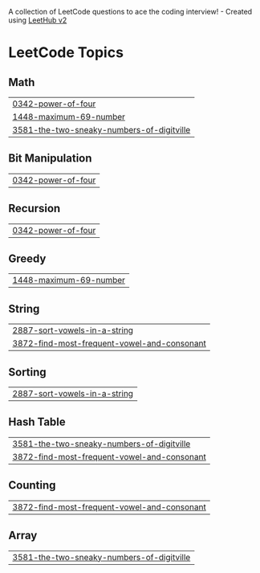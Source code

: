 A collection of LeetCode questions to ace the coding interview! - Created using [LeetHub v2](https://github.com/arunbhardwaj/LeetHub-2.0)
<!---LeetCode Topics Start-->
# LeetCode Topics
## Math
|  |
| ------- |
| [0342-power-of-four](https://github.com/PrasannaMasina/leetcode/tree/master/0342-power-of-four) |
| [1448-maximum-69-number](https://github.com/PrasannaMasina/leetcode/tree/master/1448-maximum-69-number) |
| [3581-the-two-sneaky-numbers-of-digitville](https://github.com/PrasannaMasina/leetcode/tree/master/3581-the-two-sneaky-numbers-of-digitville) |
## Bit Manipulation
|  |
| ------- |
| [0342-power-of-four](https://github.com/PrasannaMasina/leetcode/tree/master/0342-power-of-four) |
## Recursion
|  |
| ------- |
| [0342-power-of-four](https://github.com/PrasannaMasina/leetcode/tree/master/0342-power-of-four) |
## Greedy
|  |
| ------- |
| [1448-maximum-69-number](https://github.com/PrasannaMasina/leetcode/tree/master/1448-maximum-69-number) |
## String
|  |
| ------- |
| [2887-sort-vowels-in-a-string](https://github.com/PrasannaMasina/leetcode/tree/master/2887-sort-vowels-in-a-string) |
| [3872-find-most-frequent-vowel-and-consonant](https://github.com/PrasannaMasina/leetcode/tree/master/3872-find-most-frequent-vowel-and-consonant) |
## Sorting
|  |
| ------- |
| [2887-sort-vowels-in-a-string](https://github.com/PrasannaMasina/leetcode/tree/master/2887-sort-vowels-in-a-string) |
## Hash Table
|  |
| ------- |
| [3581-the-two-sneaky-numbers-of-digitville](https://github.com/PrasannaMasina/leetcode/tree/master/3581-the-two-sneaky-numbers-of-digitville) |
| [3872-find-most-frequent-vowel-and-consonant](https://github.com/PrasannaMasina/leetcode/tree/master/3872-find-most-frequent-vowel-and-consonant) |
## Counting
|  |
| ------- |
| [3872-find-most-frequent-vowel-and-consonant](https://github.com/PrasannaMasina/leetcode/tree/master/3872-find-most-frequent-vowel-and-consonant) |
## Array
|  |
| ------- |
| [3581-the-two-sneaky-numbers-of-digitville](https://github.com/PrasannaMasina/leetcode/tree/master/3581-the-two-sneaky-numbers-of-digitville) |
<!---LeetCode Topics End-->